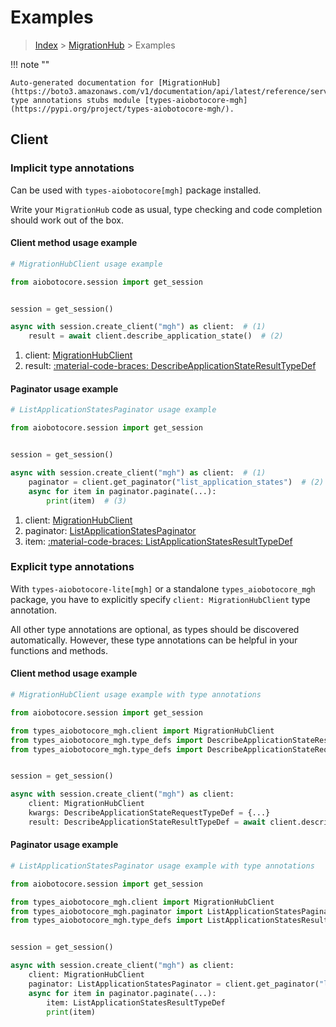 # Examples

> [Index](../README.md) > [MigrationHub](./README.md) > Examples

!!! note ""

    Auto-generated documentation for [MigrationHub](https://boto3.amazonaws.com/v1/documentation/api/latest/reference/services/mgh.html#migrationhub)
    type annotations stubs module [types-aiobotocore-mgh](https://pypi.org/project/types-aiobotocore-mgh/).

## Client

### Implicit type annotations

Can be used with `types-aiobotocore[mgh]` package installed.

Write your `MigrationHub` code as usual,
type checking and code completion should work out of the box.



#### Client method usage example

```python
# MigrationHubClient usage example

from aiobotocore.session import get_session


session = get_session()

async with session.create_client("mgh") as client:  # (1)
    result = await client.describe_application_state()  # (2)
```

1. client: [MigrationHubClient](./client.md)
2. result: [:material-code-braces: DescribeApplicationStateResultTypeDef](./type_defs.md#describeapplicationstateresulttypedef)



#### Paginator usage example

```python
# ListApplicationStatesPaginator usage example

from aiobotocore.session import get_session


session = get_session()

async with session.create_client("mgh") as client:  # (1)
    paginator = client.get_paginator("list_application_states")  # (2)
    async for item in paginator.paginate(...):
        print(item)  # (3)
```

1. client: [MigrationHubClient](./client.md)
2. paginator: [ListApplicationStatesPaginator](./paginators.md#listapplicationstatespaginator)
3. item: [:material-code-braces: ListApplicationStatesResultTypeDef](./type_defs.md#listapplicationstatesresulttypedef)




### Explicit type annotations

With `types-aiobotocore-lite[mgh]`
or a standalone `types_aiobotocore_mgh` package, you have to explicitly specify
`client: MigrationHubClient` type annotation.

All other type annotations are optional, as types should be discovered automatically.
However, these type annotations can be helpful in your functions and methods.


#### Client method usage example

```python
# MigrationHubClient usage example with type annotations

from aiobotocore.session import get_session

from types_aiobotocore_mgh.client import MigrationHubClient
from types_aiobotocore_mgh.type_defs import DescribeApplicationStateResultTypeDef
from types_aiobotocore_mgh.type_defs import DescribeApplicationStateRequestTypeDef


session = get_session()

async with session.create_client("mgh") as client:
    client: MigrationHubClient
    kwargs: DescribeApplicationStateRequestTypeDef = {...}
    result: DescribeApplicationStateResultTypeDef = await client.describe_application_state(**kwargs)
```



#### Paginator usage example

```python
# ListApplicationStatesPaginator usage example with type annotations

from aiobotocore.session import get_session

from types_aiobotocore_mgh.client import MigrationHubClient
from types_aiobotocore_mgh.paginator import ListApplicationStatesPaginator
from types_aiobotocore_mgh.type_defs import ListApplicationStatesResultTypeDef


session = get_session()

async with session.create_client("mgh") as client:
    client: MigrationHubClient
    paginator: ListApplicationStatesPaginator = client.get_paginator("list_application_states")
    async for item in paginator.paginate(...):
        item: ListApplicationStatesResultTypeDef
        print(item)
```


